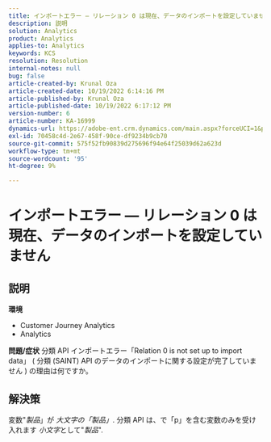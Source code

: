```yaml
---
title: インポートエラー — リレーション 0 は現在、データのインポートを設定していません
description: 説明
solution: Analytics
product: Analytics
applies-to: Analytics
keywords: KCS
resolution: Resolution
internal-notes: null
bug: false
article-created-by: Krunal Oza
article-created-date: 10/19/2022 6:14:16 PM
article-published-by: Krunal Oza
article-published-date: 10/19/2022 6:17:12 PM
version-number: 6
article-number: KA-16999
dynamics-url: https://adobe-ent.crm.dynamics.com/main.aspx?forceUCI=1&pagetype=entityrecord&etn=knowledgearticle&id=aab9e5d1-d94f-ed11-bba2-00224808679b
exl-id: 70458c4d-2e67-458f-90ce-df9234b9cb70
source-git-commit: 575f52fb90839d275696f94e64f25039d62a623d
workflow-type: tm+mt
source-wordcount: '95'
ht-degree: 9%

---
```


# インポートエラー — リレーション 0 は現在、データのインポートを設定していません

## 説明

<b>環境</b>
- Customer Journey Analytics
- Analytics



<b>問題/症状</b>
分類 API インポートエラー「Relation 0 is not set up to import data」 ( 分類 (SAINT) API のデータのインポートに関する設定が完了していません ) の理由は何ですか。


## 解決策


変数&quot;*製品*」が *大文字の「製品」*. 分類 API は、で「p」を含む変数のみを受け入れます *小文字*&#x200B;として&quot;*製品*&quot;.
